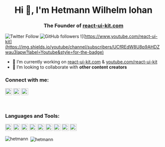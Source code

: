 <h1 align="center">Hi 👋, I'm Hetmann Wilhelm Iohan</h1>
<h3 align="center">The Founder of <a href="https://react-ui-kit.com" target="_blank">react-ui-kit.com</a></h3>

![Twitter Follow](https://img.shields.io/twitter/follow/react_ui_kit?label=react_ui_kit&logo=twitter&style=for-the-badge)
![GitHub followers](https://img.shields.io/github/followers/hetmann?logo=GitHub&style=for-the-badge)
![(https://www.youtube.com/react-ui-kit](https://img.shields.io/youtube/channel/subscribers/UCfREdW8U8p9AHDZwau3lapw?label=Youtube&style=for-the-badge)

- 🔭 I’m currently working on [react-ui-kit.com](https://react-ui-kit.com/) & [youtube.com/react-ui-kit](https://www.youtube.com/react-ui-kit)
- 👯 I’m looking to collaborate with **other content creators**

### Connect with me:

<a href="https://twitter.com/react_ui_kit" target="_blank"><img src="https://cdn.jsdelivr.net/npm/simple-icons@3.0.1/icons/twitter.svg" alt="react-ui-kit.com" height="22" width="22" /></a>
<a href="https://linkedin.com/in/hetmann" target="_blank"><img src="https://cdn.jsdelivr.net/npm/simple-icons@3.0.1/icons/linkedin.svg" alt="hetmann" height="22" width="22" /></a>
<a href="https://www.youtube.com/react-ui-kit" target="_blank"><img src="https://cdn.jsdelivr.net/npm/simple-icons@3.0.1/icons/youtube.svg" alt="react-ui-kit.com" height="22" width="22" /></a>


<br />

### Languages and Tools:

<p align="left">
<img src="https://www.vectorlogo.zone/logos/reactjs/reactjs-icon.svg" alt="reactjs" width="22" height="22"/>
<img src="https://www.vectorlogo.zone/logos/javascript/javascript-icon.svg" alt="javascript" width="22" height="22"/>
<img src="https://www.vectorlogo.zone/logos/typescriptlang/typescriptlang-icon.svg" alt="typescriptlang" width="22" height="22"/>
<img src="https://www.vectorlogo.zone/logos/firebase/firebase-icon.svg" alt="firebase" width="22" height="22"/>
<img src="https://www.vectorlogo.zone/logos/github/github-icon.svg" alt="github" width="22" height="22"/>
<img src="https://www.vectorlogo.zone/logos/git-scm/git-scm-icon.svg" alt="git" width="22" height="22"/>
<img src="https://www.vectorlogo.zone/logos/youtube/youtube-icon.svg" alt="youtube" width="22" height="22"/>
<img src="https://www.vectorlogo.zone/logos/figma/figma-icon.svg" alt="figma" width="22" height="22"/>
<img src="https://www.vectorlogo.zone/logos/sketchapp/sketchapp-icon.svg" alt="sketch" width="22" height="22"/>
</p>

<p><img align="left" src="https://github-readme-stats.vercel.app/api/top-langs/?username=hetmann&layout=compact&hide=html" alt="hetmann" /></p>

<p>&nbsp;<img align="center" src="https://github-readme-stats.vercel.app/api?username=hetmann&show_icons=true" alt="hetmann" /></p>
